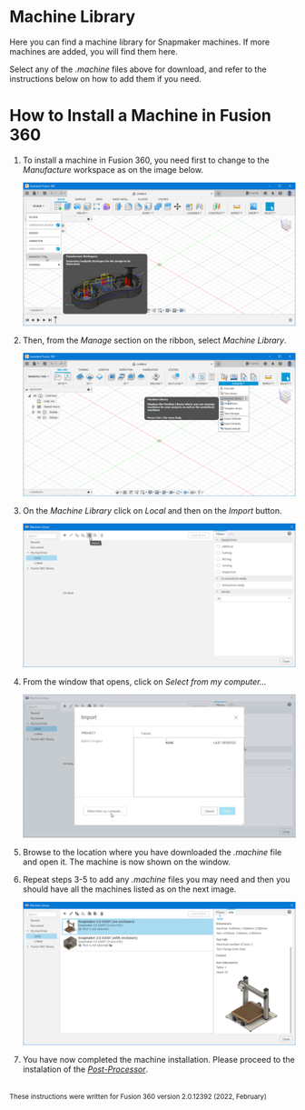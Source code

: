 
# Machine Library  

Here you can find a machine library for Snapmaker machines. If more machines are added, you will find them here.

Select any of the *.machine* files above for download, and refer to the instructions below on how to add them if you need.

# How to Install a Machine in Fusion 360

1. To install a machine in Fusion 360, you need first to change to the *Manufacture* workspace as on the image below.

    [![Change to the *Manufacture* workspace](../../resources/tutorials/01.SM2.0_F360_Machine_01.png "Change to the *Manufacture* workspace")](#)

2. Then, from the *Manage* section on the ribbon, select *Machine Library*.

    [![Open *Machine Library*](../../resources/tutorials/01.SM2.0_F360_Machine_02.png "Open *Machine Library*")](#)

3. On the *Machine Library* click on *Local* and then on the *Import* button.

    [![Click on *Local* and *Import*](../../resources/tutorials/01.SM2.0_F360_Machine_03.png "Click on *Local* and *Import*")](#)

4. From the window that opens, click on *Select from my computer...*

    [![Click on *Select from my computer...*](../../resources/tutorials/01.SM2.0_F360_Machine_04.png "Click on *Select from my computer...*")](#)

5. Browse to the location where you have downloaded the *.machine* file and open it. The machine is now shown on the window.

6. Repeat steps 3-5 to add any *.machine* files you may need and then you should have all the machines listed as on the next image.

    [![Change to the *Manufacture* workspace](../../resources/tutorials/01.SM2.0_F360_Machine_05.png "Change to the *Manufacture* workspace")](#)

7. You have now completed the machine installation. Please proceed to the instalation of the [*Post-Processor*](../Post-Processor).

######

<sup>These instructions were written for Fusion 360 version 2.0.12392 (2022, February)</sup>
